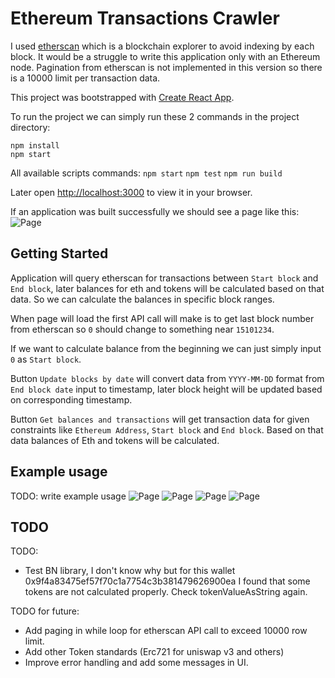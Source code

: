 # Ethereum Transactions Crawler

I used [etherscan](https://etherscan.io/) which is a blockchain explorer to avoid indexing by each block.
It would be a struggle to write this application only with an Ethereum node.
Pagination from etherscan is not implemented in this version so there is a 10000 limit per transaction data.

This project was bootstrapped with [Create React App](https://github.com/facebook/create-react-app).

To run the project we can simply run these 2 commands in the project directory:
```
npm install
npm start
```

All available scripts commands:
`npm start`
`npm test`
`npm run build`

Later open [http://localhost:3000](http://localhost:3000) to view it in your browser.

If an application was built successfully we should see a page like this:
![Page](./doc-img/page.png)

## Getting Started

Application will query etherscan for transactions between `Start block` and `End block`,
later balances for eth and tokens will be calculated based on that data.
So we can calculate the balances in specific block ranges.

When page will load the first API call will make is to get last block number from etherscan so `0` should change to something near `15101234`.

If we want to calculate balance from the beginning we can just simply input `0` as `Start block`.

Button `Update blocks by date` will convert data from `YYYY-MM-DD` format from `End block date` input to timestamp,
later block height will be updated based on corresponding timestamp.

Button `Get balances and transactions` will get transaction data for given constraints like `Ethereum Address`, `Start block` and `End block`.
Based on that data balances of Eth and tokens will be calculated.

## Example usage

TODO: write example usage
![Page](./doc-img/page-23tx.png)
![Page](./doc-img/page-etherscan.png)
![Page](./doc-img/page-26tx.png)
![Page](./doc-img/usdc.png)

## TODO

TODO:
- Test BN library, I don't know why but for this wallet 0x9f4a83475ef57f70c1a7754c3b381479626900ea I found that some tokens are not calculated properly. Check tokenValueAsString again.

TODO for future:
- Add paging in while loop for etherscan API call to exceed 10000 row limit.
- Add other Token standards (Erc721 for uniswap v3 and others)
- Improve error handling and add some messages in UI.
